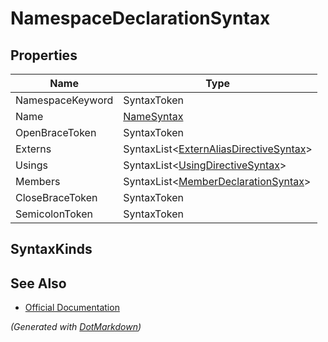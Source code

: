 # NamespaceDeclarationSyntax

## Properties

| Name             | Type                                                     |
| ---------------- | -------------------------------------------------------- |
| NamespaceKeyword | SyntaxToken                                              |
| Name             | [NameSyntax](NameSyntax.md)                              |
| OpenBraceToken   | SyntaxToken                                              |
| Externs          | SyntaxList\<[ExternAliasDirectiveSyntax](SyntaxList.md)> |
| Usings           | SyntaxList\<[UsingDirectiveSyntax](SyntaxList.md)>       |
| Members          | SyntaxList\<[MemberDeclarationSyntax](SyntaxList.md)>    |
| CloseBraceToken  | SyntaxToken                                              |
| SemicolonToken   | SyntaxToken                                              |

## SyntaxKinds

## See Also

* [Official Documentation](https://docs.microsoft.com/en-us/dotnet/api/microsoft.codeanalysis.csharp.syntax.namespacedeclarationsyntax)


*\(Generated with [DotMarkdown](http://github.com/JosefPihrt/DotMarkdown)\)*
